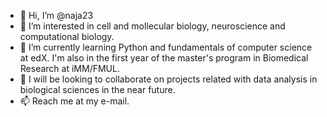 - 👋 Hi, I’m @naja23
- 👀 I’m interested in cell and mollecular biology, neuroscience and computational biology.
- 🌱 I’m currently learning Python and fundamentals of computer science at edX. I'm also in the first year of the master's program in Biomedical Research at iMM/FMUL.
- 💞️ I will be looking to collaborate on projects related with data analysis in biological sciences in the near future.
- 📫 Reach me at my e-mail.

<!---
naja23/naja23 is a ✨ special ✨ repository because its `README.md` (this file) appears on your GitHub profile.
You can click the Preview link to take a look at your changes.
--->
